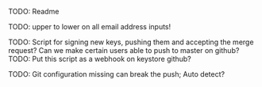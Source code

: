 TODO: Readme

TODO: upper to lower on all email address inputs!

TODO: Script for signing new keys, pushing them and accepting the merge request? Can we make certain users able to push to master on github?
TODO: Put this script as a webhook on keystore github?

TODO: Git configuration missing can break the push; Auto detect?